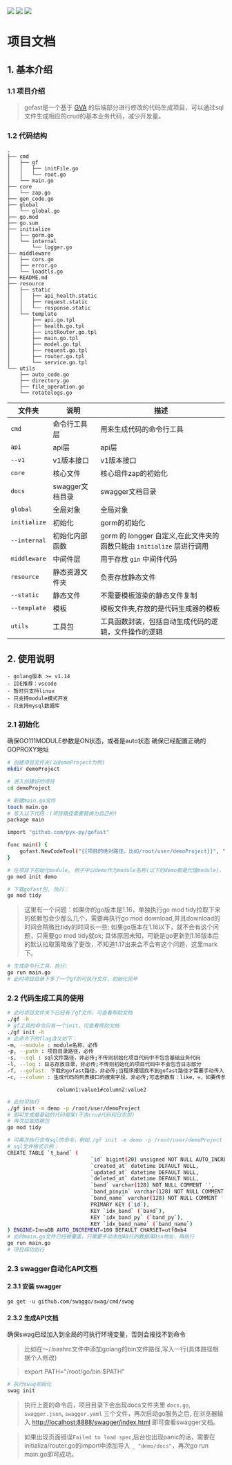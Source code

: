<div align=left>
<img src="https://img.shields.io/badge/golang-1.16-blue"/>
<img src="https://img.shields.io/badge/gin-1.7.2-lightBlue"/>
<img src="https://img.shields.io/badge/gorm-1.21.12-red"/>
</div>


# 项目文档

## 1. 基本介绍

### 1.1 项目介绍

> gofast是一个基于 [GVA](https://github.com/flipped-aurora/gin-vue-admin) 的后端部分进行修改的代码生成项目，可以通过sql文件生成相应的crud的基本业务代码，减少开发量。
### 1.2 代码结构
```
.
├── cmd
│   ├── gf
│   │   ├── initFile.go
│   │   └── root.go
│   └── main.go
├── core
│   └── zap.go
├── gen_code.go
├── global
│   └── global.go
├── go.mod
├── go.sum
├── initialize
│   ├── gorm.go
│   └── internal
│       └── logger.go
├── middleware
│   ├── cors.go
│   ├── error.go
│   └── loadtls.go
├── README.md
├── resource
│   ├── static
│   │   ├── api_health.static
│   │   ├── request.static
│   │   └── response.static
│   └── template
│       ├── api.go.tpl
│       ├── health.go.tpl
│       ├── initRouter.go.tpl
│       ├── main.go.tpl
│       ├── model.go.tpl
│       ├── request.go.tpl
│       ├── router.go.tpl
│       └── service.go.tpl
└── utils
    ├── auto_code.go
    ├── directory.go
    ├── file_operation.go
    └── rotatelogs.go
```
| 文件夹       | 说明                    | 描述                        |
| ------------ | ----------------------- | --------------------------- |
| `cmd`        | 命令行工具层                   | 用来生成代码的命令行工具 |
| `api`        | api层                   | api层 |
| `--v1`       | v1版本接口              | v1版本接口                  |
| `core`       | 核心文件                | 核心组件zap的初始化 |
| `docs`       | swagger文档目录         | swagger文档目录 |
| `global`     | 全局对象                | 全局对象 |
| `initialize` | 初始化 | gorm的初始化 |
| `--internal` | 初始化内部函数 | gorm 的 longger 自定义,在此文件夹的函数只能由 `initialize` 层进行调用 |
| `middleware` | 中间件层 | 用于存放 `gin` 中间件代码 |
| `resource`   | 静态资源文件夹          | 负责存放静态文件                |
| `--static` | 静态文件 | 不需要模板渲染的静态文件复制 |
| `--template` | 模板 | 模板文件夹,存放的是代码生成器的模板 |
| `utils`      | 工具包                  | 工具函数封装，包括自动生成代码的逻辑，文件操作的逻辑            |
## 2. 使用说明

```
- golang版本 >= v1.14
- IDE推荐：vscode
- 暂时只支持linux
- 只支持module模式开发
- 只支持mysql数据库
```

### 2.1 初始化

确保GO111MODULE参数是ON状态，或者是auto状态
确保已经配置正确的GOPROXY地址

```bash
# 创建项目文件夹(以demoProject为例)
mkdir demoProject
```
```bash
# 进入创建好的项目
cd demoProject
```
```bash
# 新建main.go文件
touch main.go
# 写入以下代码：(项目路径需要替换为自己的)
package main

import "github.com/pyx-py/gofast"

func main() {
	gofast.NewCodeTool("{{项目的绝对路径，比如/root/user/demoProject}}", "")
}
```
```bash
# 在项目下初始化module, 例子中以demo作为module名称(以下的demo都是代值module)，使用时也需要更改为自己的module
go mod init demo
```
```bash
# 下载gofast包, 执行：
go mod tidy
```
> 这里有一个问题：如果你的go版本是1.16，单独执行go mod tidy拉取下来的依赖包会少那么几个，需要再执行go mod download,并且download的时间会稍微比tidy的时间长一些; 如果go版本在1.16以下，就不会有这个问题，只需要go mod tidy就ok; 具体原因未知，可能是go更新到1.16版本后的默认拉取策略做了更改，不知道1.17出来会不会有这个问题，这里mark下。
```bash
# 生成命令行工具，执行:
go run main.go
# 此时项目目录下多了一个gf的可执行文件，初始化完毕
```


### 2.2 代码生成工具的使用

```bash
# 此时项目文件夹下已经有了gf文件，可查看帮助文档
./gf -h
# gf工具的命令只有一个init，可查看帮助文档
./gf init -h
# 此命令下的flag含义如下：
-m, --module : module名称，必传
-p, --path : 项目目录路径，必传
-s, --sql : sql文件路径，非必传;不传则初始化项目代码中不包含基础业务代码
-l, --log : 日志存放目录，非必传;不传则初始化的项目代码中不会包含日志部分
-f, --gofast: 下载的gofast路径，非必传;当程序报错找不到gofast路径才需要手动传入
-c, --column : 生成代码的列表接口的搜索字段，非必传;可选参数有：like，=，如要传参需要按照以下格式：
```
```  
                column1:value1#column2:value2
```
```bash
# 此时可执行
./gf init -m demo -p /root/user/demoProject
# 即可生成最基础的代码框架(不含crud代码和日志包)
# 再次拉取依赖包
go mod tidy

# 可再次执行含有sql的命令，例如./gf init -m demo -p /root/user/demoProject -s ./t_band.sql就能生成业务代码
# sql文件格式示例：
CREATE TABLE `t_band` (
                           `id` bigint(20) unsigned NOT NULL AUTO_INCREMENT,
                           `created_at` datetime DEFAULT NULL,
                           `updated_at` datetime DEFAULT NULL,
                           `deleted_at` datetime DEFAULT NULL,
                           `band` varchar(128) NOT NULL COMMENT '',
                           `band_pinyin` varchar(128) NOT NULL COMMENT '',
                           `band_name` varchar(128) NOT NULL COMMENT '',
                           PRIMARY KEY (`id`),
                           KEY `idx_band` (`band`),
                           KEY `idx_band_py` (`band_py`),
                           KEY `idx_band_name` (`band_name`)
) ENGINE=InnoDB AUTO_INCREMENT=100 DEFAULT CHARSET=utf8mb4
# 此时main.go文件已经被覆盖，只需要手动添加48行的数据库Dsn地址，再执行
go run main.go
# 项目成功运行
```

### 2.3 swagger自动化API文档

#### 2.3.1 安装 swagger

````
go get -u github.com/swaggo/swag/cmd/swag
````




#### 2.3.2 生成API文档
确保swag已经加入到全局的可执行环境变量，否则会报找不到命令
> 比如在～/.bashrc文件中添加golang的bin文件路径,写入一行(具体路径根据个人修改)

> export PATH="/root/go/bin:$PATH"

```` bash
# 执行swag初始化
swag init
````

> 执行上面的命令后，项目目录下会出现docs文件夹里 `docs.go`, `swagger.json`, `swagger.yaml` 三个文件，再次启动go服务之后, 在浏览器输入 [http://localhost:8888/swagger/index.html](http://localhost:8888/swagger/index.html) 即可查看swagger文档。

> 如果出现页面错误`Failed to load spec`,后台也出现panic的话，需要在initializa/router.go的import中添加导入 `_ "demo/docs"`，再次go run main.go即可成功。

